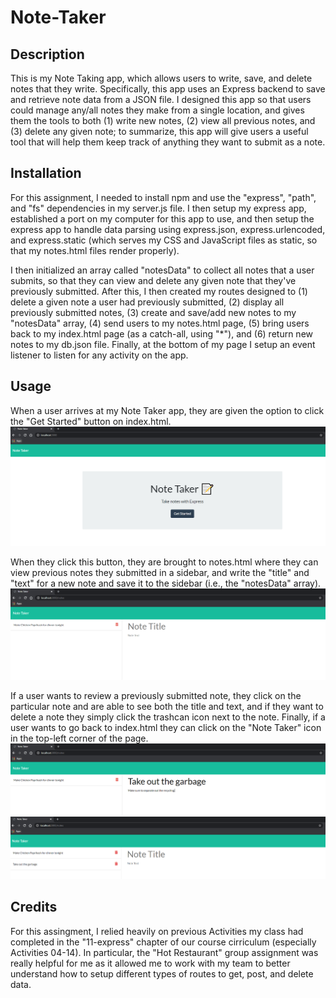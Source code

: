 # Note-Taker

## Description
This is my Note Taking app, which allows users to write, save, and delete notes that they write. Specifically, this app uses an Express backend to save and retrieve note data from a JSON file. I designed this app so that users could manage any/all notes they make from a single location, and gives them the tools to both (1) write new notes, (2) view all previous notes, and (3) delete any given note; to summarize, this app will give users a useful tool that will help them keep track of anything they want to submit as a note.

## Installation
For this assignment, I needed to install npm and use the "express", "path", and "fs" dependencies in my server.js file. I then setup my express app, established a port on my computer for this app to use, and then setup the express app to handle data parsing using express.json, express.urlencoded, and express.static (which serves my CSS and JavaScript files as static, so that my notes.html files render properly).

I then initialized an array called "notesData" to collect all notes that a user submits, so that they can view and delete any given note that they've previously submitted. After this, I then created my routes designed to (1) delete a given note a user had previously submitted, (2) display all previously submitted notes, (3) create and save/add new notes to my "notesData" array, (4) send users to my notes.html page, (5) bring users back to my index.html page (as a catch-all, using "*"), and (6) return new notes to my db.json file. Finally, at the bottom of my page I setup an event listener to listen for any activity on the app.

## Usage
When a user arrives at my Note Taker app, they are given the option to click the "Get Started" button on index.html.
![image of index.html](./public/assets/images/screenshot-1.PNG)

When they click this button, they are brought to notes.html where they can view previous notes they submitted in a sidebar, and write the "title" and "text" for a new note and save it to the sidebar (i.e., the "notesData" array).
![image of notes.html](./public/assets/images/screenshot-2.PNG)

If a user wants to review a previously submitted note, they click on the particular note and are able to see both the title and text, and if they want to delete a note they simply click the trashcan icon next to the note. Finally, if a user wants to go back to index.html they can click on the "Note Taker" icon in the top-left corner of the page.
![second image of notes.html](./public/assets/images/screenshot-3.PNG)
![third image of notes.html](./public/assets/images/screenshot-4.PNG)


## Credits
For this assingment, I relied heavily on previous Activities my class had completed in the "11-express" chapter of our course cirriculum (especially Activities 04-14). In particular, the "Hot Restaurant" group assignment was really helpful for me as it allowed me to work with my team to better understand how to setup different types of routes to get, post, and delete data.